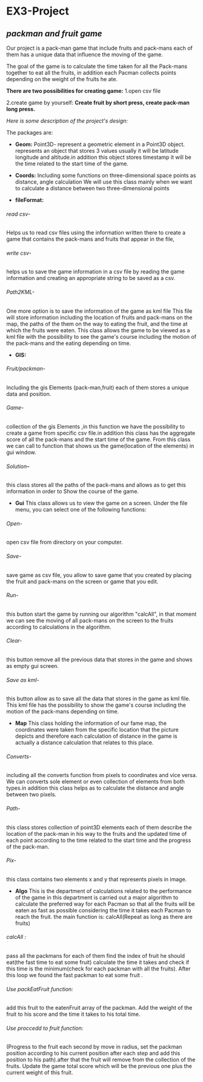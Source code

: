 # **EX3-Project**

## *packman and fruit game*

Our project is a pack-man game that include fruits and pack-mans each of them has a unique data that influence the moving of the game.

The goal of the game is to calculate the time taken for all the Pack-mans together to eat all the fruits, in addition each Pacman collects points depending on the weight of the fruits he ate.

**There are two possibilities for creating game:**
1.open csv file

2.create game by yourself: **Create fruit by short press, create pack-man long press.**

*Here is some description of the project's design:*

The packages are:

- **Geom:**
Point3D- represent a geometric element in a Point3D object. represents an object that stores 3 values usually it will be latitude longitude and altitude.in addition this object stores timestamp it will be the time related to the start time of the game. 

- **Coords:**
Including some functions on three-dimensional space points as distance, angle calculation
We will use this class mainly when we want to calculate a distance between two three-dimensional points

- **fileFormat:** 

###### *read csv-*
Helps us to read csv files using the information written there to create a game that contains the pack-mans and fruits that appear in the file, 
###### *write csv-*
helps us to save the game information in a csv file by reading the game information and creating an appropriate string to be saved as a csv.
###### *Path2KML-*
One more option is to save the information of the game as kml file This file will store information including the location of fruits and pack-mans on the map, the paths of the them on the way to eating the fruit, and the time at which the fruits were eaten.
This class allows the game to be viewed as a kml file with the possibility to see the game's course including the motion of the pack-mans and the eating depending on time.

- **GIS:**
###### *Fruit/packman-*
Including the gis Elements (pack-man,fruit) each of them stores a unique data and position.
###### *Game-*
collection of the gis Elements ,in this function we have the possibility to create a game from specific csv file.in addition this class has the aggregate score of all the pack-mans and the start time of the game.
From this class we can call to function that shows us the game(location of the elements) in gui window.
###### *Solution–*
this class stores all the paths of the pack-mans and allows as to get this information in order to Show the course of the game.

- **Gui**
This class allows us to view the game on a screen. Under the file menu, you can select one of the following functions:
###### *Open-*
open csv file from directory on your computer.
###### *Save-*
save game as csv file, you allow to save game that you created by placing the fruit and pack-mans on the screen or game that you edit.
###### *Run-*
this button start the game by running our algorithm "calcAll", in that moment we can see the moving of all pack-mans on the screen to the fruits according to calculations in the algorithm.
###### *Clear-*
this button remove all the previous data that stores in the game and shows as empty gui screen.
###### *Save as kml-*
this button allow as to save all the data that stores in the game as kml file. This kml file has the possibility to show the game's course including the motion of the pack-mans depending on time.

- **Map**
This class holding the information of our fame map, the coordinates were taken from the specific location that the picture depicts and therefore each calculation of distance in the game is actually a distance calculation that relates to this place.
###### *Converts-*
including all the converts function from pixels to coordinates and vice versa. We can converts sole element or even collection of elements from both types.in addition this class helps as to calculate the distance and angle between two pixels.
###### *Path-*
this class stores collection of point3D elements each of them describe the location of the pack-man in his way to the fruits and the updated time of each point according to the time related to the start time and the progress of the pack-man.
###### *Pix-*
this class contains two elements x and y that represents pixels in image.

- **Algo**
This is the department of calculations related to the performance of the game in this department is carried out a major algorithm to calculate the preferred way for each Pacman so that all the fruits will be eaten as fast as possible considering the time it takes each Pacman to reach the fruit.
the main function is: calcAll(Repeat as long as there are fruits)
###### *calcAll :*
pass all the packmans for each of them find the index of fruit he should eat(the fast time to eat some fruit) calculate the time it takes and check if this time is the minimum(check for each packman with all the fruits). After this loop we found the fast packman to eat some fruit .
###### *Use packEatFruit function:*
add this fruit to the eatenFruit array of the packman. Add the weight of the fruit to his score and the time it takes to his total time.
###### *Use proccedd to fruit function:*
(Progress to the fruit each second by move in radius, set the packman position according to his current position after each step and add this position to his path).after that the fruit will remove from the collection of the fruits.
Update the game total score which will be the previous one plus the current weight of this fruit.
